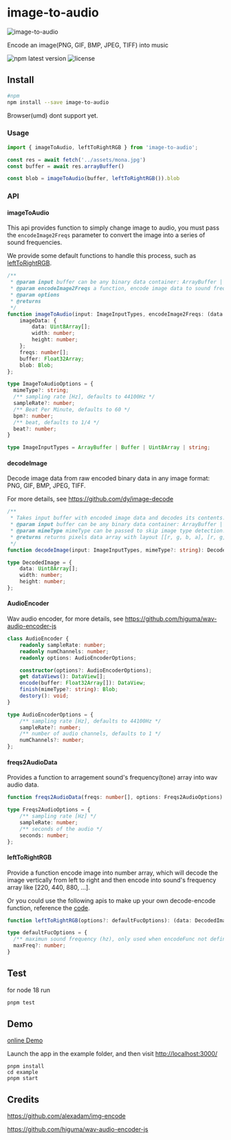 # image-to-audio

![image-to-audio](https://s1.ax1x.com/2023/02/07/pSg4d2t.png)

Encode an image(PNG, GIF, BMP, JPEG, TIFF) into music

![npm latest version](https://img.shields.io/npm/v/image-to-audio.svg) ![license](https://img.shields.io/npm/l/image-to-audio)

## Install  

```bash
#npm
npm install --save image-to-audio
```

Browser(umd) dont support yet.

### Usage

```ts
import { imageToAudio, leftToRightRGB } from 'image-to-audio';

const res = await fetch('../assets/mona.jpg')
const buffer = await res.arrayBuffer()

const blob = imageToAudio(buffer, leftToRightRGB()).blob
```

### API

#### imageToAudio

This api provides function to simply change image to audio, you must pass the `encodeImage2Freqs` parameter to convert the image into a series of sound frequencies.

We provide some default functions to handle this process, such as [leftToRightRGB](####leftToRightRGB).

```ts
/**
 * @param input buffer can be any binary data container: ArrayBuffer | Buffer | Uint8Array | base64 string
 * @param encodeImage2Freqs a function, encode image data to sound frequency array
 * @param options
 * @returns
 */
function imageToAudio(input: ImageInputTypes, encodeImage2Freqs: (data: DecodedImage) => number[], options?: ImageToAudioOptions): {
    imageData: {
        data: Uint8Array[];
        width: number;
        height: number;
    };
    freqs: number[];
    buffer: Float32Array;
    blob: Blob;
};

type ImageToAudioOptions = {
  mimeType?: string;
  /** sampling rate [Hz], defaults to 44100Hz */
  sampleRate?: number;
  /** Beat Per Minute, defaults to 60 */
  bpm?: number;
  /** beat, defaults to 1/4 */
  beat?: number;
}

type ImageInputTypes = ArrayBuffer | Buffer | Uint8Array | string;
```

#### decodeImage

Decode image data from raw encoded binary data in any image format: PNG, GIF, BMP, JPEG, TIFF.

For more details, see <https://github.com/dy/image-decode>

```ts
/**
 * Takes input buffer with encoded image data and decodes its contents. 
 * @param input buffer can be any binary data container: ArrayBuffer | Buffer | Uint8Array | base64 string
 * @param mimeType mimeType can be passed to skip image type detection.
 * @returns returns pixels data array with layout [[r, g, b, a], [r, g, b, a], ...]
 */
function decodeImage(input: ImageInputTypes, mimeType?: string): DecodedImage;

type DecodedImage = {
    data: Uint8Array[];
    width: number;
    height: number;
};
```

#### AudioEncoder

Wav audio encoder, for more details, see <https://github.com/higuma/wav-audio-encoder-js>

```ts
class AudioEncoder {
    readonly sampleRate: number;
    readonly numChannels: number;
    readonly options: AudioEncoderOptions;

    constructor(options?: AudioEncoderOptions);
    get dataViews(): DataView[];
    encode(buffer: Float32Array[]): DataView;
    finish(mimeType?: string): Blob;
    destory(): void;
}

type AudioEncoderOptions = {
    /** sampling rate [Hz], defaults to 44100Hz */
    sampleRate?: number;
    /** number of audio channels, defaults to 1 */
    numChannels?: number;
};
```

#### freqs2AudioData

Provides a function to arragement sound's frequency(tone) array into wav audio data.

```ts
function freqs2AudioData(freqs: number[], options: Freqs2AudioOptions): Float32Array;

type Freqs2AudioOptions = {
    /** sampling rate [Hz] */
    sampleRate: number;
    /** seconds of the audio */
    seconds: number;
};
```

#### leftToRightRGB

Provide a function encode image into number array, which will decode the image vertically from left to right and then encode into sound's frequency array like [220, 440, 880, ...].

Or you could use the following apis to make up your own decode-encode function, reference the [code](./src/encodeImage2Freqs/leftToRightRGB.ts).

```ts
function leftToRightRGB(options?: defaultFucOptions): (data: DecodedImage) => number[];

type defaultFucOptions = {
  /** maximun sound frequency (hz), only used when encodeFunc not defined, defaults to 20000 */
  maxFreq?: number;
}
```

## Test

for node 18 run

```bash
pnpm test
```

## Demo

[online Demo](https://image-to-audio.vercel.app/)

Launch the app in the example folder, and then visit <http://localhost:3000/>

```node
pnpm install
cd example
pnpm start
```

## Credits

<https://github.com/alexadam/img-encode>

<https://github.com/higuma/wav-audio-encoder-js>
